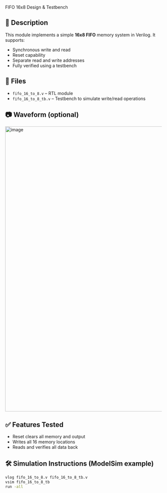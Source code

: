 FIFO 16x8 Design & Testbench

## 🧠 Description
This module implements a simple **16x8 FIFO** memory system in Verilog. It supports:
- Synchronous write and read
- Reset capability
- Separate read and write addresses
- Fully verified using a testbench

## 📁 Files
- `fifo_16_to_8.v` – RTL module
- `fifo_16_to_8_tb.v` – Testbench to simulate write/read operations

## 📷 Waveform (optional)
<img width="1918" height="917" alt="image" src="https://github.com/user-attachments/assets/f854bd4f-c050-408c-8386-0df6b8237ba0" />


## ✅ Features Tested
- Reset clears all memory and output
- Writes all 16 memory locations
- Reads and verifies all data back

## 🛠️ Simulation Instructions (ModelSim example)
```bash
vlog fifo_16_to_8.v fifo_16_to_8_tb.v
vsim fifo_16_to_8_tb
run -all
